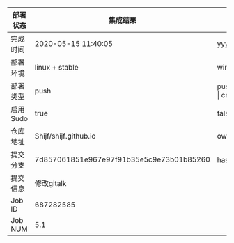 部署状态 | 集成结果 | 参考值
---|---|---
完成时间 | 2020-05-15 11:40:05 | yyyy-mm-dd hh:mm:ss
部署环境 | linux + stable | window \| linux + stable
部署类型 | push | push \| pull_request \| api \| cron
启用Sudo | true | false \| true
仓库地址 | Shijf/shijf.github.io | owner_name/repo_name
提交分支 | 7d857061851e967e97f91b35e5c9e73b01b85260 | hash 16位
提交信息 | 修改gitalk |
Job ID   | 687282585 |
Job NUM  | 5.1 |
